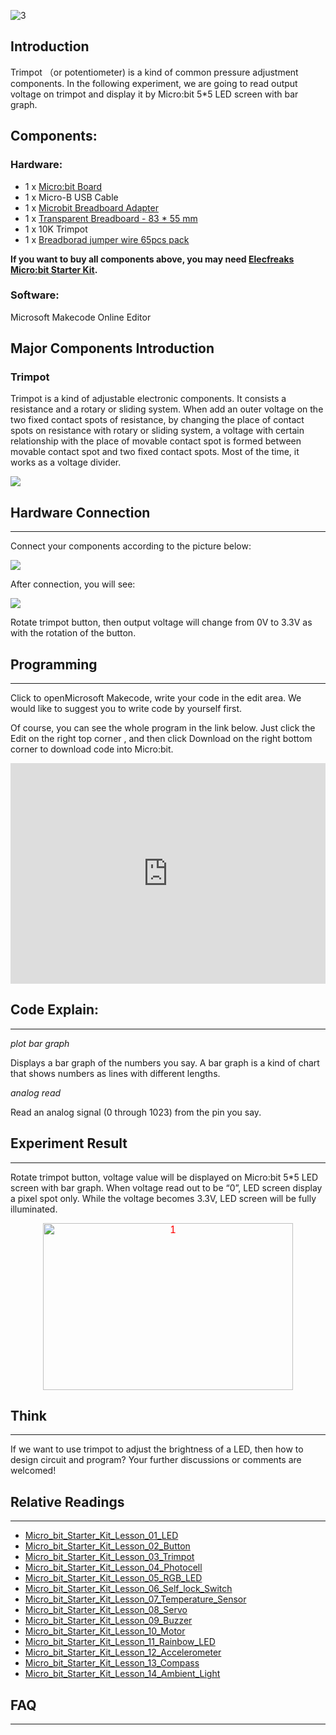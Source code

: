 ![3](https://i.imgur.com/eN8vvty.jpg)

## Introduction

Trimpot （or potentiometer) is a kind of common pressure adjustment components. In the following experiment, we are going to read output voltage on trimpot and display it by Micro:bit 5*5 LED screen with bar graph.


## Components:

### Hardware:

- 1 x [Micro:bit Board](http://www.elecfreaks.com/estore/bbc-micro-bit-board-for-coding-programming.html)
- 1 x Micro-B USB Cable
- 1 x [Microbit Breadboard Adapter](http://www.elecfreaks.com/estore/microbit-breadboard-adapter.html)
- 1 x [Transparent Breadboard - 83 * 55 mm](http://www.elecfreaks.com/estore/transparent-breadboard-83-55-mm.html)
- 1 x 10K Trimpot
- 1 x [Breadborad jumper wire 65pcs pack](http://www.elecfreaks.com/estore/breadborad-jumper-wire-65pcs-pack.html)

**If you want to buy all components above, you may need [Elecfreaks Micro:bit Starter Kit](http://www.elecfreaks.com/estore/elecfreaks-micro-bit-starter-kit-795.html).**
 
 
### Software:

Microsoft Makecode Online Editor


## Major Components Introduction

### Trimpot

Trimpot is a kind of adjustable electronic components. It consists a resistance and a rotary or sliding system. When add an outer voltage on the two fixed contact spots of resistance, by changing the place of contact spots on resistance with rotary or sliding system, a voltage with certain relationship with the place of movable contact spot is formed between movable contact spot and two fixed contact spots. Most of the time, it works as a voltage divider.

![](https://www.elecfreaks.com/wp-content/uploads/2018/03/2-5.jpg)


## Hardware Connection
---

Connect your components according to the picture below:

 ![](https://www.elecfreaks.com/wp-content/uploads/2018/03/3-2.png)

After connection, you will see:

![]( https://www.elecfreaks.com/wp-content/uploads/2018/03/4-4.jpg)

Rotate trimpot button, then output voltage will change from 0V to 3.3V as with the rotation of the button.


## Programming
---

Click to openMicrosoft Makecode, write your code in the edit area. We would like to suggest you to write code by yourself first.

Of course, you can see the whole program in the link below. Just click the Edit on the right top corner , and then click Download on the right bottom corner to download code into Micro:bit.

<div style="position: relative; height: 0; padding-bottom: 70%; overflow: hidden;"><iframe style="position: absolute; top: 0; left: 0; width: 100%; height: 100%;" src="https://makecode.microbit.org/#pub:_XFPgfzd0Xi08" width="300" height="150" frameborder="0" sandbox="allow-popups allow-forms allow-scripts allow-same-origin"></iframe></div>


## Code Explain:
---

*plot bar graph*

Displays a bar graph of the numbers you say. A bar graph is a kind of chart that shows numbers as lines with different lengths.

*analog read*

Read an analog signal (0 through 1023) from the pin you say.


## Experiment Result
---

Rotate trimpot button, voltage value will be displayed on Micro:bit 5*5 LED screen with bar graph. When voltage read out to be “0”, LED screen display a pixel spot only. While the voltage becomes 3.3V, LED screen will be fully illuminated.

<p style="text-align: center;"><span style="color: red; font-size: 12pt;"><span style="font-family: Arial;"><img class="aligncenter size-full wp-image-9882" src="https://www.elecfreaks.com/wp-content/uploads/2017/09/1.gif" alt="1" width="400" height="267" />



## Think
---

If we want to use trimpot to adjust the brightness of a LED, then how to design circuit and program? Your further discussions or comments are welcomed!


## Relative Readings  
---
- [Micro_bit_Starter_Kit_Lesson_01_LED](/Micro_bit_Starter_Kit_Lesson_01_LED/)
- [Micro_bit_Starter_Kit_Lesson_02_Button](/Micro_bit_Starter_Kit_Lesson_02_Button/)
- [Micro_bit_Starter_Kit_Lesson_03_Trimpot](/Micro_bit_Starter_Kit_Lesson_03_Trimpot/)
- [Micro_bit_Starter_Kit_Lesson_04_Photocell](/Micro_bit_Starter_Kit_Lesson_04_Photocell/)
- [Micro_bit_Starter_Kit_Lesson_05_RGB_LED](/Micro_bit_Starter_Kit_Lesson_05_RGB_LED/)
- [Micro_bit_Starter_Kit_Lesson_06_Self_lock_Switch](/Micro_bit_Starter_Kit_Lesson_06_Self_lock_Switch/)
- [Micro_bit_Starter_Kit_Lesson_07_Temperature_Sensor](/Micro_bit_Starter_Kit_Lesson_07_Temperature_Sensor/)
- [Micro_bit_Starter_Kit_Lesson_08_Servo](/Micro_bit_Starter_Kit_Lesson_08_Servo/)
- [Micro_bit_Starter_Kit_Lesson_09_Buzzer](/Micro_bit_Starter_Kit_Lesson_09_Buzzer/)
- [Micro_bit_Starter_Kit_Lesson_10_Motor](Micro_bit_Starter_Kit_Lesson_10_Motor)
- [Micro_bit_Starter_Kit_Lesson_11_Rainbow_LED](/Micro_bit_Starter_Kit_Lesson_11_Rainbow_LED/)
- [Micro_bit_Starter_Kit_Lesson_12_Accelerometer](/Micro_bit_Starter_Kit_Lesson_12_Accelerometer/)
- [Micro_bit_Starter_Kit_Lesson_13_Compass](/Micro_bit_Starter_Kit_Lesson_13_Compass/)
- [Micro_bit_Starter_Kit_Lesson_14_Ambient_Light](/Micro_bit_Starter_Kit_Lesson_14_Ambient_Light/)

## FAQ
---

   

